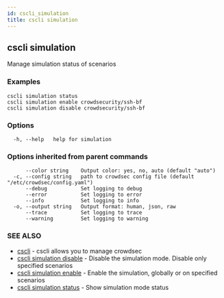 ```yaml
---
id: cscli_simulation
title: cscli simulation
---
```

## cscli simulation

Manage simulation status of scenarios

### Examples

```
cscli simulation status
cscli simulation enable crowdsecurity/ssh-bf
cscli simulation disable crowdsecurity/ssh-bf
```

### Options

```
  -h, --help   help for simulation
```

### Options inherited from parent commands

```
      --color string    Output color: yes, no, auto (default "auto")
  -c, --config string   path to crowdsec config file (default "/etc/crowdsec/config.yaml")
      --debug           Set logging to debug
      --error           Set logging to error
      --info            Set logging to info
  -o, --output string   Output format: human, json, raw
      --trace           Set logging to trace
      --warning         Set logging to warning
```

### SEE ALSO

* [cscli](/cscli/cscli.md)	 - cscli allows you to manage crowdsec
* [cscli simulation disable](/cscli/cscli_simulation_disable.md)	 - Disable the simulation mode. Disable only specified scenarios
* [cscli simulation enable](/cscli/cscli_simulation_enable.md)	 - Enable the simulation, globally or on specified scenarios
* [cscli simulation status](/cscli/cscli_simulation_status.md)	 - Show simulation mode status

